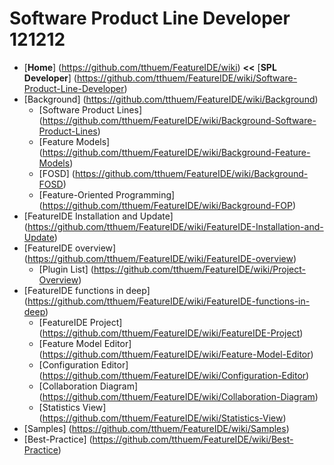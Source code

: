 # Software Product Line Developer 121212

* [**Home**] (https://github.com/tthuem/FeatureIDE/wiki) **<<** [**SPL Developer**] (https://github.com/tthuem/FeatureIDE/wiki/Software-Product-Line-Developer)
* [Background] (https://github.com/tthuem/FeatureIDE/wiki/Background)
	* [Software Product Lines] (https://github.com/tthuem/FeatureIDE/wiki/Background-Software-Product-Lines)
	* [Feature Models] (https://github.com/tthuem/FeatureIDE/wiki/Background-Feature-Models)
	* [FOSD] (https://github.com/tthuem/FeatureIDE/wiki/Background-FOSD)
	* [Feature-Oriented Programming] (https://github.com/tthuem/FeatureIDE/wiki/Background-FOP)
* [FeatureIDE Installation and Update] (https://github.com/tthuem/FeatureIDE/wiki/FeatureIDE-Installation-and-Update)
* [FeatureIDE overview] (https://github.com/tthuem/FeatureIDE/wiki/FeatureIDE-overview)
	* [Plugin List] (https://github.com/tthuem/FeatureIDE/wiki/Project-Overview)
* [FeatureIDE functions in deep] (https://github.com/tthuem/FeatureIDE/wiki/FeatureIDE-functions-in-deep)
	* [FeatureIDE Project] (https://github.com/tthuem/FeatureIDE/wiki/FeatureIDE-Project)
	* [Feature Model Editor] (https://github.com/tthuem/FeatureIDE/wiki/Feature-Model-Editor)
	* [Configuration Editor] (https://github.com/tthuem/FeatureIDE/wiki/Configuration-Editor)
	* [Collaboration Diagram] (https://github.com/tthuem/FeatureIDE/wiki/Collaboration-Diagram)
	* [Statistics View] (https://github.com/tthuem/FeatureIDE/wiki/Statistics-View)
* [Samples] (https://github.com/tthuem/FeatureIDE/wiki/Samples)
* [Best-Practice] (https://github.com/tthuem/FeatureIDE/wiki/Best-Practice)

